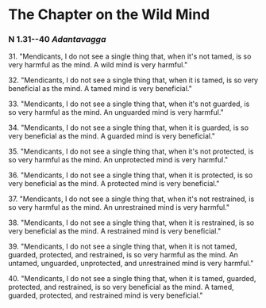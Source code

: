 # The Chapter on the Wild Mind

### N 1.31--40 *Adantavagga*

31\. "Mendicants, I do not see a single thing that, when it's not tamed, is
so very harmful as the mind. A wild mind is very harmful."

<!--pg-->
32\. "Mendicants, I do not see a single thing that, when it is tamed, is so
very beneficial as the mind. A tamed mind is very beneficial."

<!--pg-->
33\. "Mendicants, I do not see a single thing that, when it's not guarded, is
so very harmful as the mind. An unguarded mind is very harmful."

<!--pg-->
34\. "Mendicants, I do not see a single thing that, when it is guarded, is so
very beneficial as the mind. A guarded mind is very beneficial."

<!--pg-->
35\. "Mendicants, I do not see a single thing that, when it's not protected,
is so very harmful as the mind. An unprotected mind is very harmful."

<!--pg-->
36\. "Mendicants, I do not see a single thing that, when it is protected, is
so very beneficial as the mind. A protected mind is very beneficial."

<!--pg-->
37\. "Mendicants, I do not see a single thing that, when it's not restrained,
is so very harmful as the mind. An unrestrained mind is very harmful."

<!--pg-->
38\. "Mendicants, I do not see a single thing that, when it is restrained, is
so very beneficial as the mind. A restrained mind is very beneficial."

<!--pg-->
39\. "Mendicants, I do not see a single thing that, when it is not tamed,
guarded, protected, and restrained, is so very harmful as the mind. An
untamed, unguarded, unprotected, and unrestrained mind is very harmful."

<!--pg-->
40\. "Mendicants, I do not see a single thing that, when it is tamed,
guarded, protected, and restrained, is so very beneficial as the mind. A
tamed, guarded, protected, and restrained mind is very beneficial."

<!--pg-->
